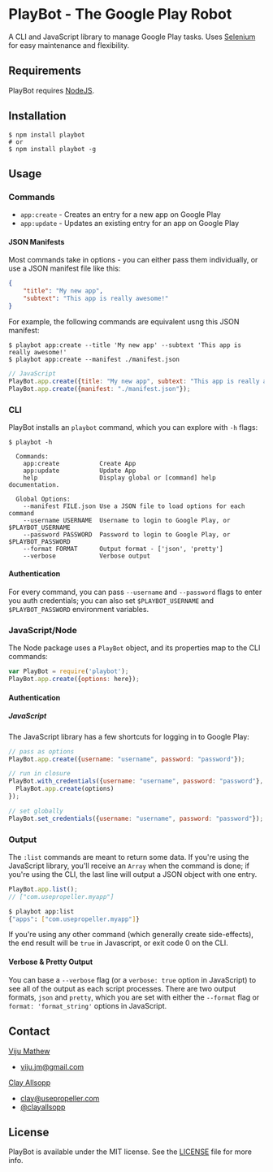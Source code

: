 # PlayBot - The Google Play Robot

A CLI and JavaScript library to manage Google Play tasks. Uses [Selenium](http://docs.seleniumhq.org/) for easy maintenance and flexibility.

## Requirements

PlayBot requires [NodeJS](http://nodejs.org/).

## Installation

```
$ npm install playbot
# or
$ npm install playbot -g
```

## Usage

### Commands

- `app:create` - Creates an entry for a new app on Google Play
- `app:update` - Updates an existing entry for an app on Google Play

#### JSON Manifests

Most commands take in options - you can either pass them individually, or use a JSON manifest file like this:

```json
{
    "title": "My new app",
    "subtext": "This app is really awesome!"
}
```

For example, the following commands are equivalent usng this JSON manifest:

```shell
$ playbot app:create --title 'My new app' --subtext 'This app is really awesome!'
$ playbot app:create --manifest ./manifest.json
```

```javascript
// JavaScript
PlayBot.app.create({title: "My new app", subtext: "This app is really awesome!"});
PlayBot.app.create({manifest: "./manifest.json"});
```

### CLI

PlayBot installs an `playbot` command, which you can explore with `-h` flags:

```shell
$ playbot -h

  Commands:
    app:create           Create App
    app:update           Update App
    help                 Display global or [command] help documentation.

  Global Options:
    --manifest FILE.json Use a JSON file to load options for each command
    --username USERNAME  Username to login to Google Play, or $PLAYBOT_USERNAME
    --password PASSWORD  Password to login to Google Play, or $PLAYBOT_PASSWORD
    --format FORMAT      Output format - ['json', 'pretty']
    --verbose            Verbose output
```

#### Authentication

For every command, you can pass `--username` and `--password` flags to enter you auth credentials; you can also set `$PLAYBOT_USERNAME` and `$PLAYBOT_PASSWORD` environment variables.

### JavaScript/Node

The Node package uses a `PlayBot` object, and its properties map to the CLI commands:

```javascript
var PlayBot = require('playbot');
PlayBot.app.create({options: here});
```

#### Authentication

##### JavaScript

The JavaScript library has a few shortcuts for logging in to Google Play:

```javascript
// pass as options
PlayBot.app.create({username: "username", password: "password"});

// run in closure
PlayBot.with_credentials({username: "username", password: "password"}, function() {
  PlayBot.app.create(options)
});

// set globally
PlayBot.set_credentials({username: "username", password: "password"});
```


### Output

The `:list` commands are meant to return some data. If you're using the JavaScript library, you'll receive an `Array` when the command is done; if you're using the CLI, the last line will output a JSON object with one entry.

```javascript
PlayBot.app.list();
// ["com.usepropeller.myapp"]
```

```bash
$ playbot app:list
{"apps": ["com.usepropeller.myapp"]}
```

If you're using any other command (which generally create side-effects), the end result will be `true` in Javascript, or exit code 0 on the CLI.

#### Verbose & Pretty Output

You can base a `--verbose` flag (or a `verbose: true` option in JavaScript) to see all of the output as each script processes. There are two output formats, `json` and `pretty`, which you are set with either the `--format` flag or `format: 'format_string'` options in JavaScript.

## Contact

[Viju Mathew](https://github.com/viju-mathew)
- [viju.jm@gmail.com](mailto:viju.jm@gmail.com)

[Clay Allsopp](http://clayallsopp.com/)
- [clay@usepropeller.com](mailto:clay@usepropeller.com)
- [@clayallsopp](https://twitter.com/clayallsopp)

## License

PlayBot is available under the MIT license. See the [LICENSE](LICENSE) file for more info.
